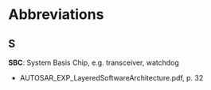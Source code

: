 # Abbreviations

## S

__SBC__: System Basis Chip, e.g. transceiver, watchdog
* AUTOSAR\_EXP\_LayeredSoftwareArchitecture.pdf, p. 32
